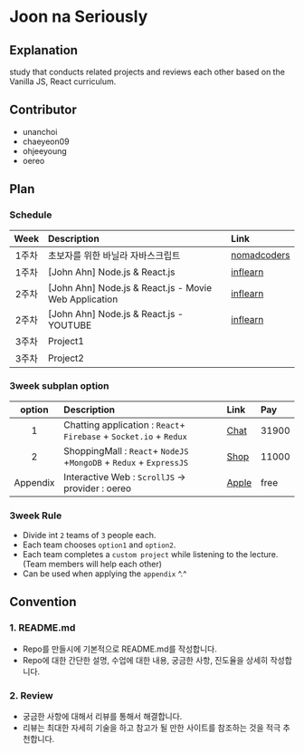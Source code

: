 # Joon na Seriously
## Explanation
study that conducts related projects and reviews each other based on the Vanilla JS, React curriculum.

## Contributor
- unanchoi
- chaeyeon09
- ohjeeyoung
- oereo


## Plan

### Schedule
|Week|Description|Link|
|:---:|:--------------------------|:---|
|1주차|초보자를 위한 바닐라 자바스크립트|[nomadcoders](https://www.youtube.com/watch?v=FP9QEHzqwRM&list=PLm_ohmpwdqdZavpybKWCcWsUaaTCgv3gN)|
|1주차|[John Ahn] Node.js & React.js|[inflearn](https://www.inflearn.com/course/%EB%94%B0%EB%9D%BC%ED%95%98%EB%A9%B0-%EB%B0%B0%EC%9A%B0%EB%8A%94-%EB%85%B8%EB%93%9C-%EB%A6%AC%EC%95%A1%ED%8A%B8-%EA%B8%B0%EB%B3%B8/dashboard)|
|2주차|[John Ahn] Node.js & React.js - Movie Web Application |[inflearn](https://www.inflearn.com/course/%EB%94%B0%EB%9D%BC%ED%95%98%EB%A9%B0-%EB%B0%B0%EC%9A%B0%EB%8A%94-%EB%85%B8%EB%93%9C-%EB%A6%AC%EC%95%A1%ED%8A%B8-%EA%B8%B0%EB%B3%B8/dashboard)|
|2주차|[John Ahn] Node.js & React.js - YOUTUBE |[inflearn](https://www.inflearn.com/course/%EB%94%B0%EB%9D%BC%ED%95%98%EB%A9%B0-%EB%B0%B0%EC%9A%B0%EB%8A%94-%EB%85%B8%EB%93%9C-%EB%A6%AC%EC%95%A1%ED%8A%B8-%EA%B8%B0%EB%B3%B8/dashboard)|
|3주차|Project1||
|3주차|Project2||

### 3week subplan option
|option|Description|Link|Pay|
|:---:|:--------------------------|:---|:---|
|1|Chatting application : `React`+ `Firebase` + `Socket.io` + `Redux`|[Chat](https://www.inflearn.com/course/%EB%A6%AC%EC%95%A1%ED%8A%B8-%ED%8C%8C%EC%9D%B4%EC%96%B4%EB%B2%A0%EC%9D%B4%EC%8A%A4-%EC%B1%84%ED%8C%85-%EC%95%B1)|31900|
|2|ShoppingMall : `React`+ `NodeJS` +`MongoDB` + `Redux` + `ExpressJS`|[Shop](https://www.inflearn.com/course/%EB%94%B0%EB%9D%BC%ED%95%98%EB%A9%B0-%EB%B0%B0%EC%9A%B0%EB%8A%94-%EB%85%B8%EB%93%9C-%EB%A6%AC%EC%95%A1%ED%8A%B8-%EC%87%BC%ED%95%91%EB%AA%B0)|11000|
|Appendix|Interactive Web : `ScrollJS` -> provider : oereo|[Apple](https://www.apple.com/kr/airpods-pro/)|free|

### 3week Rule
- Divide int `2` teams of `3` people each.
- Each team chooses `option1` and `option2`.
- Each team completes a `custom project` while listening to the lecture. (Team members will help each other)
- Can be used when applying the `appendix` ^.^

## Convention
### 1. README.md
- Repo를 만들시에 기본적으로 README.md를 작성합니다.
- Repo에 대한 간단한 설명, 수업에 대한 내용, 궁금한 사항, 진도율을  상세히 작성합니다.

### 2. Review
- 궁금한 사항에 대해서 리뷰를 통해서 해결합니다.
- 리뷰는 최대한 자세히 기술을 하고 참고가 될 만한 사이트를 참조하는 것을 적극 추천합니다. 
